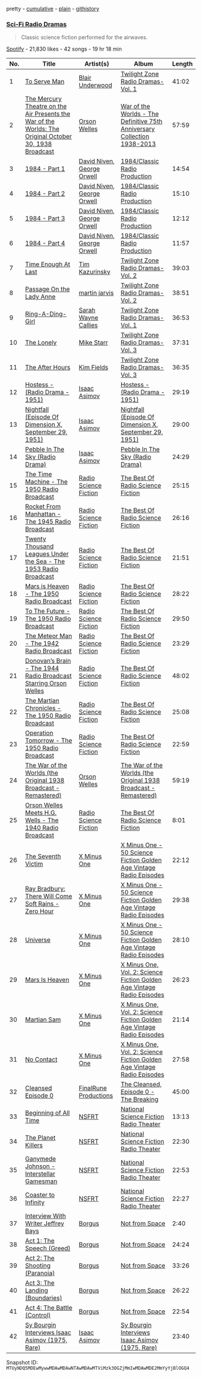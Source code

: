 pretty - [cumulative](/playlists/cumulative/37i9dQZF1DXb0DT3bG5Uc1.md) - [plain](/playlists/plain/37i9dQZF1DXb0DT3bG5Uc1) - [githistory](https://github.githistory.xyz/mackorone/spotify-playlist-archive/blob/main/playlists/plain/37i9dQZF1DXb0DT3bG5Uc1)

### [Sci\-Fi Radio Dramas](https://open.spotify.com/playlist/37i9dQZF1DXb0DT3bG5Uc1)

> Classic science fiction performed for the airwaves.

[Spotify](https://open.spotify.com/user/spotify) - 21,830 likes - 42 songs - 19 hr 18 min

| No. | Title | Artist(s) | Album | Length |
|---|---|---|---|---|
| 1 | [To Serve Man](https://open.spotify.com/track/0sUcb4DboZOtCq2oeodBB3) | [Blair Underwood](https://open.spotify.com/artist/2Lp7mpO1dduVt9cmRJB59L) | [Twilight Zone Radio Dramas\- Vol\. 1](https://open.spotify.com/album/5UEMFiWkh4RG30IHKWxNgd) | 41:02 |
| 2 | [The Mercury Theatre on the Air Presents the War of the Worlds: The Original October 30, 1938 Broadcast](https://open.spotify.com/track/6uIgKvMvFA0qUMZBfTcekq) | [Orson Welles](https://open.spotify.com/artist/3OMNuqaefKpUsINmjY7Hlq) | [War of the Worlds \- The Definitive 75th Anniversary Collection 1938\-2013](https://open.spotify.com/album/7iXZ6Bz5nFpPcPxan4so22) | 57:59 |
| 3 | [1984 \- Part 1](https://open.spotify.com/track/0G4QzSehlAwWeLmniRChEC) | [David Niven](https://open.spotify.com/artist/28EEhjPvRhRUIYR1Ux4e7j), [George Orwell](https://open.spotify.com/artist/1TyZ2vOH3Xyk3Kd8aGaoyl) | [1984/Classic Radio Production](https://open.spotify.com/album/7jcFhIsheCGksKjIIBFDri) | 14:54 |
| 4 | [1984 \- Part 2](https://open.spotify.com/track/5HOSXCBOieLvO2bfzqW80v) | [David Niven](https://open.spotify.com/artist/28EEhjPvRhRUIYR1Ux4e7j), [George Orwell](https://open.spotify.com/artist/1TyZ2vOH3Xyk3Kd8aGaoyl) | [1984/Classic Radio Production](https://open.spotify.com/album/7jcFhIsheCGksKjIIBFDri) | 15:10 |
| 5 | [1984 \- Part 3](https://open.spotify.com/track/3pFd7NWnxnWDfrekhqluUa) | [David Niven](https://open.spotify.com/artist/28EEhjPvRhRUIYR1Ux4e7j), [George Orwell](https://open.spotify.com/artist/1TyZ2vOH3Xyk3Kd8aGaoyl) | [1984/Classic Radio Production](https://open.spotify.com/album/7jcFhIsheCGksKjIIBFDri) | 12:12 |
| 6 | [1984 \- Part 4](https://open.spotify.com/track/1YCXtU1ksNzT369egI1mxx) | [David Niven](https://open.spotify.com/artist/28EEhjPvRhRUIYR1Ux4e7j), [George Orwell](https://open.spotify.com/artist/1TyZ2vOH3Xyk3Kd8aGaoyl) | [1984/Classic Radio Production](https://open.spotify.com/album/7jcFhIsheCGksKjIIBFDri) | 11:57 |
| 7 | [Time Enough At Last](https://open.spotify.com/track/2mNn9ifj2Hb3aUTKcSbDQx) | [Tim Kazurinsky](https://open.spotify.com/artist/29hfF6r3kGGy5EMhqPLwPx) | [Twilight Zone Radio Dramas\- Vol\. 2](https://open.spotify.com/album/7GW6xs603DF3HgGKatmYT0) | 39:03 |
| 8 | [Passage On the Lady Anne](https://open.spotify.com/track/1MwRsBkQNRMrZ99cOgok9C) | [martin jarvis](https://open.spotify.com/artist/77rGEhJ2NP6Xj8NliBG0Fd) | [Twilight Zone Radio Dramas\- Vol\. 2](https://open.spotify.com/album/7GW6xs603DF3HgGKatmYT0) | 38:51 |
| 9 | [Ring\-A\-Ding\-Girl](https://open.spotify.com/track/1T06QygjBfusTdoK3QLA6g) | [Sarah Wayne Callies](https://open.spotify.com/artist/33cMCD1jQSTVYDBsjLCmph) | [Twilight Zone Radio Dramas\- Vol\. 1](https://open.spotify.com/album/5UEMFiWkh4RG30IHKWxNgd) | 36:53 |
| 10 | [The Lonely](https://open.spotify.com/track/4Z1wVI0IXI0uLypwpCED4T) | [Mike Starr](https://open.spotify.com/artist/1dUJ7NQjmiIloCXTB2nlau) | [Twilight Zone Radio Dramas\- Vol\. 3](https://open.spotify.com/album/6Q9MzBIaWMpASHap2oGBsZ) | 37:31 |
| 11 | [The After Hours](https://open.spotify.com/track/5kouheOVGItu2b9vOgr2RI) | [Kim Fields](https://open.spotify.com/artist/17W0gqRCCK5Dp8Nl13ask0) | [Twilight Zone Radio Dramas\- Vol\. 3](https://open.spotify.com/album/6Q9MzBIaWMpASHap2oGBsZ) | 36:35 |
| 12 | [Hostess \- \(Radio Drama \- 1951\)](https://open.spotify.com/track/4ZQnRC2SgSVTonW8gYhv24) | [Isaac Asimov](https://open.spotify.com/artist/0zpP86LFbST9g5ZvpByDEu) | [Hostess \- \(Radio Drama \- 1951\)](https://open.spotify.com/album/2DvD8CDv7wL9fWvyFqtOYc) | 29:19 |
| 13 | [Nightfall \(Episode Of Dimension X, September 29, 1951\)](https://open.spotify.com/track/61hdb4Z2c4kUA0aN2RR2m2) | [Isaac Asimov](https://open.spotify.com/artist/0zpP86LFbST9g5ZvpByDEu) | [Nightfall \(Episode Of Dimension X, September 29, 1951\)](https://open.spotify.com/album/3IJpweAIWPeO9QTjMTs9nu) | 29:00 |
| 14 | [Pebble In The Sky \(Radio Drama\)](https://open.spotify.com/track/56kPugwocKrSsN51AOZOBZ) | [Isaac Asimov](https://open.spotify.com/artist/0zpP86LFbST9g5ZvpByDEu) | [Pebble In The Sky \(Radio Drama\)](https://open.spotify.com/album/3lMuV8zVEqeSDIDTz1TZFC) | 24:29 |
| 15 | [The Time Machine \- The 1950 Radio Broadcast](https://open.spotify.com/track/4qn8zA8fte7ZK07Eou70hy) | [Radio Science Fiction](https://open.spotify.com/artist/5dzhZG3AilKTCQvF8VoPZG) | [The Best Of Radio Science Fiction](https://open.spotify.com/album/7qSdNloTxcvxUzODnZiYof) | 25:15 |
| 16 | [Rocket From Manhattan \- The 1945 Radio Broadcast](https://open.spotify.com/track/6ClvrLthI5uRjadcYlXmbt) | [Radio Science Fiction](https://open.spotify.com/artist/5dzhZG3AilKTCQvF8VoPZG) | [The Best Of Radio Science Fiction](https://open.spotify.com/album/7qSdNloTxcvxUzODnZiYof) | 26:16 |
| 17 | [Twenty Thousand Leagues Under the Sea \- The 1953 Radio Broadcast](https://open.spotify.com/track/4lG49NPCbX8xsSqEMlbVo4) | [Radio Science Fiction](https://open.spotify.com/artist/5dzhZG3AilKTCQvF8VoPZG) | [The Best Of Radio Science Fiction](https://open.spotify.com/album/7qSdNloTxcvxUzODnZiYof) | 21:51 |
| 18 | [Mars is Heaven \- The 1950 Radio Broadcast](https://open.spotify.com/track/3OgLuv5HX4kuNeClatgFdG) | [Radio Science Fiction](https://open.spotify.com/artist/5dzhZG3AilKTCQvF8VoPZG) | [The Best Of Radio Science Fiction](https://open.spotify.com/album/7qSdNloTxcvxUzODnZiYof) | 28:22 |
| 19 | [To The Future \- The 1950 Radio Broadcast](https://open.spotify.com/track/2MhPbvxZ4ljdg4FWXdSA4P) | [Radio Science Fiction](https://open.spotify.com/artist/5dzhZG3AilKTCQvF8VoPZG) | [The Best Of Radio Science Fiction](https://open.spotify.com/album/7qSdNloTxcvxUzODnZiYof) | 29:50 |
| 20 | [The Meteor Man \- The 1942 Radio Broadcast](https://open.spotify.com/track/0d14xdoZasK2pnQ4doslvk) | [Radio Science Fiction](https://open.spotify.com/artist/5dzhZG3AilKTCQvF8VoPZG) | [The Best Of Radio Science Fiction](https://open.spotify.com/album/7qSdNloTxcvxUzODnZiYof) | 23:29 |
| 21 | [Donovan’s Brain \- The 1944 Radio Broadcast Starring Orson Welles](https://open.spotify.com/track/0NuFovlBMqkfJMukKM3qRZ) | [Radio Science Fiction](https://open.spotify.com/artist/5dzhZG3AilKTCQvF8VoPZG) | [The Best Of Radio Science Fiction](https://open.spotify.com/album/7qSdNloTxcvxUzODnZiYof) | 48:02 |
| 22 | [The Martian Chronicles \- The 1950 Radio Broadcast](https://open.spotify.com/track/54tsWYKXYoJ05SmBLiokGf) | [Radio Science Fiction](https://open.spotify.com/artist/5dzhZG3AilKTCQvF8VoPZG) | [The Best Of Radio Science Fiction](https://open.spotify.com/album/7qSdNloTxcvxUzODnZiYof) | 25:08 |
| 23 | [Operation Tomorrow \- The 1950 Radio Broadcast](https://open.spotify.com/track/6vUWZxA9Cljp88dz7TLzCo) | [Radio Science Fiction](https://open.spotify.com/artist/5dzhZG3AilKTCQvF8VoPZG) | [The Best Of Radio Science Fiction](https://open.spotify.com/album/7qSdNloTxcvxUzODnZiYof) | 22:59 |
| 24 | [The War of the Worlds \(the Original 1938 Broadcast \- Remastered\)](https://open.spotify.com/track/4q20xyUnDywZ6g2Pi7ALoj) | [Orson Welles](https://open.spotify.com/artist/3OMNuqaefKpUsINmjY7Hlq) | [The War of the Worlds \(the Original 1938 Broadcast \- Remastered\)](https://open.spotify.com/album/6vqFFCEmxx2WuDxSFOGQF1) | 59:19 |
| 25 | [Orson Welles Meets H.G\. Wells \- The 1940 Radio Broadcast](https://open.spotify.com/track/69f2BmSwdSJ1DXTs8WulFn) | [Radio Science Fiction](https://open.spotify.com/artist/5dzhZG3AilKTCQvF8VoPZG) | [The Best Of Radio Science Fiction](https://open.spotify.com/album/7qSdNloTxcvxUzODnZiYof) | 8:01 |
| 26 | [The Seventh Victim](https://open.spotify.com/track/1ou8JKQAmaJzPSxWm4NweT) | [X Minus One](https://open.spotify.com/artist/5n4zL9K6NV9tMH4aafGflQ) | [X Minus One \- 50 Science Fiction Golden Age Vintage Radio Episodes](https://open.spotify.com/album/1qLqI0dV3pBrVJxkM0OZiK) | 22:12 |
| 27 | [Ray Bradbury: There Will Come Soft Rains \- Zero Hour](https://open.spotify.com/track/5xLt6QVVf98spDcaVLDsBT) | [X Minus One](https://open.spotify.com/artist/5n4zL9K6NV9tMH4aafGflQ) | [X Minus One \- 50 Science Fiction Golden Age Vintage Radio Episodes](https://open.spotify.com/album/1qLqI0dV3pBrVJxkM0OZiK) | 29:38 |
| 28 | [Universe](https://open.spotify.com/track/4owevhWkPqCWQ40yhwRDb2) | [X Minus One](https://open.spotify.com/artist/5n4zL9K6NV9tMH4aafGflQ) | [X Minus One \- 50 Science Fiction Golden Age Vintage Radio Episodes](https://open.spotify.com/album/1qLqI0dV3pBrVJxkM0OZiK) | 28:10 |
| 29 | [Mars Is Heaven](https://open.spotify.com/track/6YM65PgQ3boB3yOmPF4JGh) | [X Minus One](https://open.spotify.com/artist/5n4zL9K6NV9tMH4aafGflQ) | [X Minus One, Vol\. 2: Science Fiction Golden Age Vintage Radio Episodes](https://open.spotify.com/album/3iaX4QMJseBU1DxFeJ4EvS) | 26:23 |
| 30 | [Martian Sam](https://open.spotify.com/track/0ccH3WX6X4RslYEU0zAv6C) | [X Minus One](https://open.spotify.com/artist/5n4zL9K6NV9tMH4aafGflQ) | [X Minus One, Vol\. 2: Science Fiction Golden Age Vintage Radio Episodes](https://open.spotify.com/album/3iaX4QMJseBU1DxFeJ4EvS) | 21:14 |
| 31 | [No Contact](https://open.spotify.com/track/2XtyCXchoh0aZuGQ6xqtIy) | [X Minus One](https://open.spotify.com/artist/5n4zL9K6NV9tMH4aafGflQ) | [X Minus One, Vol\. 2: Science Fiction Golden Age Vintage Radio Episodes](https://open.spotify.com/album/3iaX4QMJseBU1DxFeJ4EvS) | 27:58 |
| 32 | [Cleansed Episode 0](https://open.spotify.com/track/0uQL11zek7vk7A1Y5WjV8Z) | [FinalRune Productions](https://open.spotify.com/artist/4xGaRLSfCJEh9hj8PkunRF) | [The Cleansed, Episode 0 \- The Breaking](https://open.spotify.com/album/6MS7rB5c26QunKHEiVbUVQ) | 45:00 |
| 33 | [Beginning of All Time](https://open.spotify.com/track/401c4Rxygvb7tJob3oYwzS) | [NSFRT](https://open.spotify.com/artist/2LCqjJEcjvylPfNSiPcUkq) | [National Science Fiction Radio Theater](https://open.spotify.com/album/5QiPcnHCd9YvUmAYAyaavB) | 13:13 |
| 34 | [The Planet Killers](https://open.spotify.com/track/2Z3T0qlIhioh3phcsTkc3u) | [NSFRT](https://open.spotify.com/artist/2LCqjJEcjvylPfNSiPcUkq) | [National Science Fiction Radio Theater](https://open.spotify.com/album/5QiPcnHCd9YvUmAYAyaavB) | 22:30 |
| 35 | [Ganymede Johnson \- Interstellar Gamesman](https://open.spotify.com/track/5Dfsv1QVtITxhKhmkmOsBS) | [NSFRT](https://open.spotify.com/artist/2LCqjJEcjvylPfNSiPcUkq) | [National Science Fiction Radio Theater](https://open.spotify.com/album/5QiPcnHCd9YvUmAYAyaavB) | 22:53 |
| 36 | [Coaster to Infinity](https://open.spotify.com/track/6P5JNppErNq4WqRvnopEgR) | [NSFRT](https://open.spotify.com/artist/2LCqjJEcjvylPfNSiPcUkq) | [National Science Fiction Radio Theater](https://open.spotify.com/album/5QiPcnHCd9YvUmAYAyaavB) | 22:27 |
| 37 | [Interview With Writer Jeffrey Bays](https://open.spotify.com/track/5U6DLtwaVFcggOzMjimZ5g) | [Borgus](https://open.spotify.com/artist/6uDsgbI4jYlfJhVQJljk9J) | [Not from Space](https://open.spotify.com/album/7ACHe9LEWNdSWEoB6G33E2) | 2:40 |
| 38 | [Act 1: The Speech \(Greed\)](https://open.spotify.com/track/16JScjn1bvqdxz4G3nS4Zs) | [Borgus](https://open.spotify.com/artist/6uDsgbI4jYlfJhVQJljk9J) | [Not from Space](https://open.spotify.com/album/7ACHe9LEWNdSWEoB6G33E2) | 24:24 |
| 39 | [Act 2: The Shooting \(Paranoia\)](https://open.spotify.com/track/63oj26keDiJlvu380AXDGZ) | [Borgus](https://open.spotify.com/artist/6uDsgbI4jYlfJhVQJljk9J) | [Not from Space](https://open.spotify.com/album/7ACHe9LEWNdSWEoB6G33E2) | 33:26 |
| 40 | [Act 3: The Landing \(Boundaries\)](https://open.spotify.com/track/0qnHgbuxK74E8DnX3RVTN1) | [Borgus](https://open.spotify.com/artist/6uDsgbI4jYlfJhVQJljk9J) | [Not from Space](https://open.spotify.com/album/7ACHe9LEWNdSWEoB6G33E2) | 26:22 |
| 41 | [Act 4: The Battle \(Control\)](https://open.spotify.com/track/6IfRRukex7wrUPyVMPel8n) | [Borgus](https://open.spotify.com/artist/6uDsgbI4jYlfJhVQJljk9J) | [Not from Space](https://open.spotify.com/album/7ACHe9LEWNdSWEoB6G33E2) | 22:54 |
| 42 | [Sy Bourgin Interviews Isaac Asimov \(1975, Rare\)](https://open.spotify.com/track/1hw2AUmfP8PEzKZThNVHUl) | [Isaac Asimov](https://open.spotify.com/artist/0zpP86LFbST9g5ZvpByDEu) | [Sy Bourgin Interviews Isaac Asimov \(1975, Rare\)](https://open.spotify.com/album/3PnTe1Ug62h3oiek5qWN6r) | 23:40 |

Snapshot ID: `MTUyNDQ5MDEwMywwMDAwMDAwNTAwMDAwMTViMzk3OGZjMmIwMDAwMDE2MmYyYjBlOGQ4`